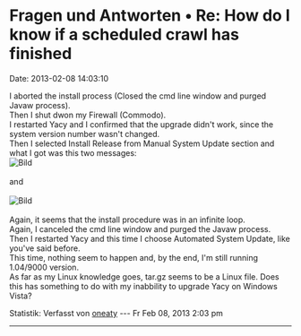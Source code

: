 Fragen und Antworten • Re: How do I know if a scheduled crawl has finished
==========================================================================

Date: 2013-02-08 14:03:10

I aborted the install process (Closed the cmd line window and purged
Javaw process).\
Then I shut dwon my Firewall (Commodo).\
I restarted Yacy and I confirmed that the upgrade didn\'t work, since
the system version number wasn\'t changed.\
Then I selected Install Release from Manual System Update section and
what I got was this two messages:\
![Bild](http://i808.photobucket.com/albums/zz1/glapido/Yacy3_zps7897c6e2.jpg)\
\
and\
\
![Bild](http://i808.photobucket.com/albums/zz1/glapido/Yacy4_zps0d9c9d02.jpg)\
\
Again, it seems that the install procedure was in an infinite loop.\
Again, I canceled the cmd line window and purged the Javaw process.\
Then I restarted Yacy and this time I choose Automated System Update,
like you\'ve said before.\
This time, nothing seem to happen and, by the end, I\'m still running
1.04/9000 version.\
As far as my Linux knowledge goes, tar.gz seems to be a Linux file. Does
this has something to do with my inabbility to upgrade Yacy on Windows
Vista?

Statistik: Verfasst von
[oneaty](http://forum.yacy-websuche.de/memberlist.php?mode=viewprofile&u=8876)
--- Fr Feb 08, 2013 2:03 pm

------------------------------------------------------------------------
